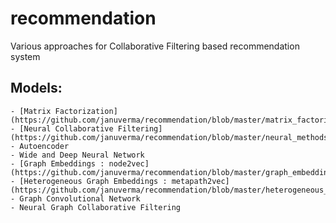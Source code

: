 # recommendation
Various approaches for Collaborative Filtering based recommendation system

## Models:
	- [Matrix Factorization](https://github.com/januverma/recommendation/blob/master/matrix_factorization.ipynb)
	- [Neural Collaborative Filtering](https://github.com/januverma/recommendation/blob/master/neural_methods_CF.ipynb)
	- Autoencoder
	- Wide and Deep Neural Network
	- [Graph Embeddings : node2vec](https://github.com/januverma/recommendation/blob/master/graph_embeddings_node2vec.ipynb)
	- [Heterogeneous Graph Embeddings : metapath2vec](https://github.com/januverma/recommendation/blob/master/heterogeneous_graph_embeddings_metapath2vec.ipynb)
	- Graph Convolutional Network 
	- Neural Graph Collaborative Filtering

